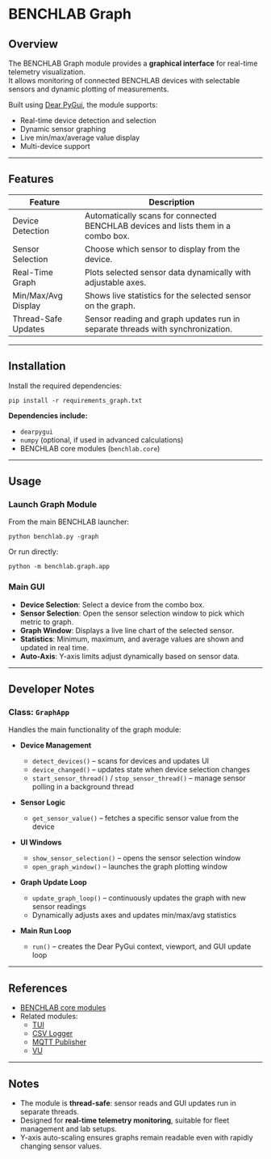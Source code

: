 # BENCHLAB Graph

## Overview

The BENCHLAB Graph module provides a **graphical interface** for real-time telemetry visualization.  
It allows monitoring of connected BENCHLAB devices with selectable sensors and dynamic plotting of measurements.

Built using [Dear PyGui](https://dearpygui.readthedocs.io/), the module supports:

- Real-time device detection and selection
- Dynamic sensor graphing
- Live min/max/average value display
- Multi-device support

---

## Features

| Feature | Description |
|---------|-------------|
| Device Detection | Automatically scans for connected BENCHLAB devices and lists them in a combo box. |
| Sensor Selection | Choose which sensor to display from the device. |
| Real-Time Graph | Plots selected sensor data dynamically with adjustable axes. |
| Min/Max/Avg Display | Shows live statistics for the selected sensor on the graph. |
| Thread-Safe Updates | Sensor reading and graph updates run in separate threads with synchronization. |

---

## Installation

Install the required dependencies:

```
pip install -r requirements_graph.txt
```

**Dependencies include:**

- `dearpygui`
- `numpy` (optional, if used in advanced calculations)
- BENCHLAB core modules (`benchlab.core`)

---

## Usage

### Launch Graph Module

From the main BENCHLAB launcher:

```
python benchlab.py -graph
```

Or run directly:

```
python -m benchlab.graph.app
```

### Main GUI

- **Device Selection**: Select a device from the combo box.
- **Sensor Selection**: Open the sensor selection window to pick which metric to graph.
- **Graph Window**: Displays a live line chart of the selected sensor.
- **Statistics**: Minimum, maximum, and average values are shown and updated in real time.
- **Auto-Axis**: Y-axis limits adjust dynamically based on sensor data.

---

## Developer Notes

### Class: `GraphApp`

Handles the main functionality of the graph module:

- **Device Management**  
  - `detect_devices()` – scans for devices and updates UI  
  - `device_changed()` – updates state when device selection changes  
  - `start_sensor_thread()` / `stop_sensor_thread()` – manage sensor polling in a background thread  

- **Sensor Logic**  
  - `get_sensor_value()` – fetches a specific sensor value from the device  

- **UI Windows**  
  - `show_sensor_selection()` – opens the sensor selection window  
  - `open_graph_window()` – launches the graph plotting window  

- **Graph Update Loop**  
  - `update_graph_loop()` – continuously updates the graph with new sensor readings  
  - Dynamically adjusts axes and updates min/max/avg statistics  

- **Main Run Loop**  
  - `run()` – creates the Dear PyGui context, viewport, and GUI update loop

---

## References

- [BENCHLAB core modules](https://github.com/<your-org>/benchlab/tree/main/benchlab/core)  
- Related modules:
  - [TUI](../tui/README.md)
  - [CSV Logger](../csv_log/README.md)
  - [MQTT Publisher](../mqtt/README.md)
  - [VU](../vu/README.md)

---

## Notes

- The module is **thread-safe**: sensor reads and GUI updates run in separate threads.
- Designed for **real-time telemetry monitoring**, suitable for fleet management and lab setups.
- Y-axis auto-scaling ensures graphs remain readable even with rapidly changing sensor values.
